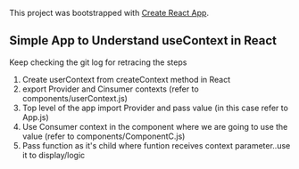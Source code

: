 This project was bootstrapped with [Create React App](https://github.com/facebook/create-react-app).

## Simple App to Understand useContext in React
Keep checking the git log for retracing the steps

1. Create userContext from createContext method in React
2. export Provider and Cinsumer contexts (refer to components/userContext.js)
3. Top level of the app import Provider and pass value (in this case refer to App.js)
4. Use Consumer context in the component where we are going to use the value (refer to components/ComponentC.js)
5. Pass function as it's child where funtion receives context parameter..use it to display/logic